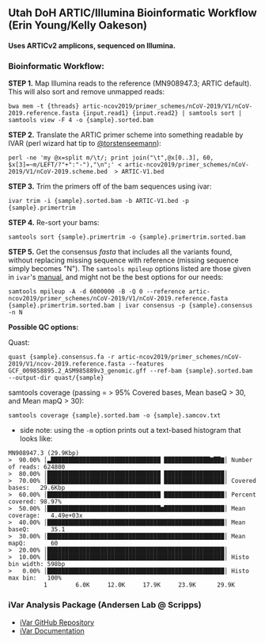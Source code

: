 ## Utah DoH ARTIC/Illumina Bioinformatic Workflow (Erin Young/Kelly Oakeson)
#### Uses ARTICv2 amplicons, sequenced on Illumina.

### Bioinformatic Workflow:
**STEP 1.** Map Illumina reads to the reference (MN908947.3; ARTIC default). This will also sort and remove unmapped reads:

```
bwa mem -t {threads} artic-ncov2019/primer_schemes/nCoV-2019/V1/nCoV-2019.reference.fasta {input.read1} {input.read2} | samtools sort | samtools view -F 4 -o {sample}.sorted.bam
```

**STEP 2.** Translate the ARTIC primer scheme into something readable by IVAR (perl wizard hat tip to [@torstenseemann](https://github.com/tseemann)):

```
perl -ne 'my @x=split m/\t/; print join("\t",@x[0..3], 60, $x[3]=~m/LEFT/?"+":"-"),"\n";' < artic-ncov2019/primer_schemes/nCoV-2019/V1/nCoV-2019.scheme.bed  > ARTIC-V1.bed
```

**STEP 3.** Trim the primers off of the bam sequences using ivar:

```
ivar trim -i {sample}.sorted.bam -b ARTIC-V1.bed -p {sample}.primertrim
```

**STEP 4.** Re-sort your bams:

```
samtools sort {sample}.primertrim -o {sample}.primertrim.sorted.bam
```

**STEP 5.** Get the consensus *fasta* that includes all the variants found, without replacing missing sequence with reference (missing sequence simply becomes "N"). The `samtools mpileup` options listed are those given in `ivar`'s [manual](https://andersen-lab.github.io/ivar/html/manualpage.html), and might not be the best options for our needs:

```
samtools mpileup -A -d 6000000 -B -Q 0 --reference artic-ncov2019/primer_schemes/nCoV-2019/V1/nCoV-2019.reference.fasta {sample}.primertrim.sorted.bam | ivar consensus -p {sample}.consensus -n N
```

**Possible QC options:**

Quast:
```
quast {sample}.consensus.fa -r artic-ncov2019/primer_schemes/nCoV-2019/V1/ncov-2019.reference.fasta --features GCF_009858895.2_ASM985889v3_genomic.gff --ref-bam {sample}.sorted.bam --output-dir quast/{sample}
```

samtools coverage (passing = > 95% Covered bases, Mean baseQ > 30, and Mean mapQ > 30):
```
samtools coverage {sample}.sorted.bam -o {sample}.samcov.txt
```
* side note: using the `-m` option prints out a text-based histogram that looks like:
```
MN908947.3 (29.9Kbp)
>  90.00% │▃███████████████████████████████ █████████████▇██▇│ Number of reads: 624800
>  80.00% │████████████████████████████████ █████████████████│ 
>  70.00% │████████████████████████████████ █████████████████│ Covered bases:   29.6Kbp
>  60.00% │████████████████████████████████ █████████████████│ Percent covered: 98.97%
>  50.00% │████████████████████████████████▆█████████████████│ Mean coverage:   4.49e+03x
>  40.00% │██████████████████████████████████████████████████│ Mean baseQ:      35.1
>  30.00% │██████████████████████████████████████████████████│ Mean mapQ:       60
>  20.00% │██████████████████████████████████████████████████│ 
>  10.00% │██████████████████████████████████████████████████│ Histo bin width: 598bp
>   0.00% │██████████████████████████████████████████████████│ Histo max bin:   100%
          1        6.0K     12.0K     17.9K     23.9K      29.9K  
```

### iVar Analysis Package (Andersen Lab @ Scripps)
- [iVar GitHub Repository](https://github.com/andersen-lab/ivar)
- [iVar Documentation](https://andersen-lab.github.io/ivar/html/)
